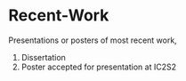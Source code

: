 # Recent-Work
Presentations or posters of most recent work,
1. Dissertation
2. Poster accepted for presentation at IC2S2
